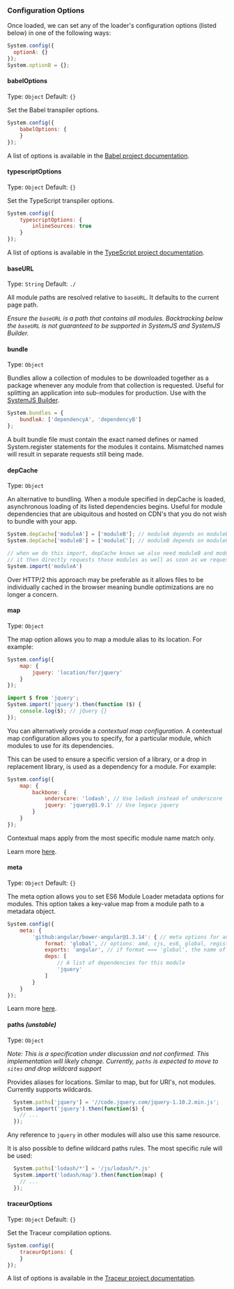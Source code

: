 ### Configuration Options

Once loaded, we can set any of the loader's configuration options (listed below) in one of the following ways:

```javascript
System.config({
  optionA: {}
});
System.optionB = {};
```

#### babelOptions
Type: `Object`
Default: `{}`

Set the Babel transpiler options.

```javascript
System.config({
    babelOptions: {
    }
});
```

A list of options is available in the [Babel project documentation](https://babeljs.io/docs/usage/options/).

#### typescriptOptions
Type: `Object`
Default: `{}`

Set the TypeScript transpiler options.

```javascript
System.config({
    typescriptOptions: {
        inlineSources: true
    }
});
```

A list of options is available in the [TypeScript project documentation](https://github.com/Microsoft/TypeScript/wiki/Compiler%20Options).

#### baseURL
Type: `String` 
Default: `./`

All module paths are resolved relative to `baseURL`. It defaults to the current page path.

_Ensure the `baseURL` is a path that contains all modules. Backtracking below the `baseURL` is not guaranteed to be supported in SystemJS and SystemJS Builder._

#### bundle
Type: `Object`

Bundles allow a collection of modules to be downloaded together as a package whenever any module from that collection is requested. Useful for splitting an application into sub-modules for production. Use with the [SystemJS Builder](https://github.com/systemjs/builder).

```javascript
System.bundles = {
    bundleA: ['dependencyA', 'dependencyB']  
};
```

A built bundle file must contain the exact named defines or named System.register statements for the modules it contains. Mismatched names will result in separate requests still being made.

#### depCache
Type: `Object`

An alternative to bundling. When a module specified in depCache is loaded, asynchronous loading of its listed dependencies begins. Useful for module dependencies that are ubiquitous and hosted on CDN's that you do not wish to bundle with your app.

```javascript
System.depCache['moduleA'] = ['moduleB']; // moduleA depends on moduleB
System.depCache['moduleB'] = ['moduleC']; // moduleB depends on moduleC

// when we do this import, depCache knows we also need moduleB and moduleC,
// it then directly requests those modules as well as soon as we request moduleA
System.import('moduleA')
```

Over HTTP/2 this approach may be preferable as it allows files to be individually cached in the browser meaning bundle optimizations are no longer a concern.

#### map
Type: `Object`

The map option allows you to map a module alias to its location. For example:

```javascript
System.config({
    map: {
        jquery: 'location/for/jquery'
    }
});

import $ from 'jquery';
System.import('jquery').then(function ($) {
    console.log($); // jQuery {}
});

```

You can alternatively provide a _contextual map configuration_. A contextual map configuration allows you to specify, for a particular module, which modules to use for its dependencies.

This can be used to ensure a specific version of a library, or a drop in replacement library, is used as a dependency for a module. For example:

```javascript
System.config({
    map: {
        backbone: {
            underscore: 'lodash', // Use lodash instead of underscore
            jquery: 'jquery@1.9.1' // Use legacy jquery
        }
    }
});
```

Contextual maps apply from the most specific module name match only.

Learn more [here](map-configuration.md).

#### meta
Type: `Object`
Default: `{}`

The meta option allows you to set ES6 Module Loader metadata options for modules. This option takes a key-value map from a module path to a metadata object.

```javascript
System.config({
    meta: {
        'github:angular/bower-angular@1.3.14': { // meta options for angular
            format: 'global', // options: amd, cjs, es6, global, register
            exports: 'angular', // if format === 'global', the name of the global
            deps: [
                // A list of dependencies for this module
                'jquery'
            ]
        }
    }
});
```

Learn more [here](meta.md).

#### paths *(unstable)*
Type: `Object`

_Note: This is a specification under discussion and not confirmed. This implementation will likely change. Currently, `paths` is expected to move to `sites` and drop wildcard support_

Provides aliases for locations. Similar to map, but for URI's, not modules. Currently supports wildcards.


```javascript
  System.paths['jquery'] = '//code.jquery.com/jquery-1.10.2.min.js';
  System.import('jquery').then(function($) {
    // ...
  });
```

Any reference to `jquery` in other modules will also use this same resource.

It is also possible to define wildcard paths rules. The most specific rule will be used:

```javascript
  System.paths['lodash/*'] = '/js/lodash/*.js'
  System.import('lodash/map').then(function(map) {
    // ...
  });
```

#### traceurOptions
Type: `Object`
Default: `{}`

Set the Traceur compilation options.

```javascript
System.config({
    traceurOptions: {
    }
});
```

A list of options is available in the [Traceur project documentation](https://github.com/google/traceur-compiler/wiki/Options-for-Compiling).
